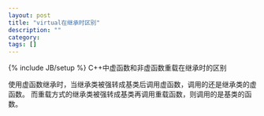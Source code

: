```yaml
---
layout: post
title: "virtual在继承时区别"
description: ""
category: 
tags: []
---
```

{% include JB/setup %}
C++中虚函数和非虚函数重载在继承时的区别

使用虚函数继承时，当继承类被强转成基类后调用虚函数，调用的还是继承类的虚函数。
而重载方式的继承类被强转成基类再调用重载函数，则调用的是基类的函数。
